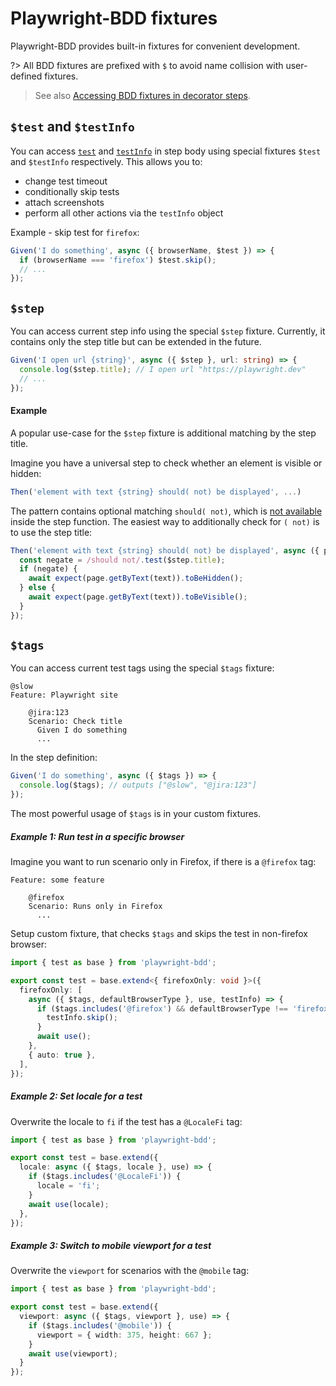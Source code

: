 # Playwright-BDD fixtures
Playwright-BDD provides built-in fixtures for convenient development.

?> All BDD fixtures are prefixed with `$` to avoid name collision with user-defined fixtures.

> See also [Accessing BDD fixtures in decorator steps](writing-steps/decorators.md#accessing-bdd-fixtures).

## `$test` and `$testInfo`
You can access [`test`](https://playwright.dev/docs/api/class-test) and [`testInfo`](https://playwright.dev/docs/api/class-testinfo) in step body using special fixtures `$test` and `$testInfo` respectively. This allows you to:

  * change test timeout
  * conditionally skip tests
  * attach screenshots
  * perform all other actions via the `testInfo` object

Example - skip test for `firefox`:
```ts
Given('I do something', async ({ browserName, $test }) => { 
  if (browserName === 'firefox') $test.skip();
  // ...
});
```

## `$step`
You can access current step info using the special `$step` fixture.
Currently, it contains only the step title but can be extended in the future.

```ts
Given('I open url {string}', async ({ $step }, url: string) => { 
  console.log($step.title); // I open url "https://playwright.dev"
  // ...
});
```

#### Example
A popular use-case for the `$step` fixture is additional matching by the step title.

Imagine you have a universal step to check whether an element is visible or hidden: 
```ts
Then('element with text {string} should( not) be displayed', ...)
```
The pattern contains optional matching `should( not)`, which is [not available](https://github.com/cucumber/cucumber-expressions/issues/125) inside the step function. The easiest way to additionally check for `( not)` is to use the step title: 
```ts
Then('element with text {string} should( not) be displayed', async ({ page, $step }, text: string) => {
  const negate = /should not/.test($step.title);
  if (negate) {
    await expect(page.getByText(text)).toBeHidden();
  } else {
    await expect(page.getByText(text)).toBeVisible();
  }
});
```

## `$tags`
You can access current test tags using the special `$tags` fixture:

```gherkin
@slow
Feature: Playwright site
    
    @jira:123
    Scenario: Check title
      Given I do something
      ...
```
In the step definition:
```ts
Given('I do something', async ({ $tags }) => {
  console.log($tags); // outputs ["@slow", "@jira:123"]
});
```

The most powerful usage of `$tags` is in your custom fixtures.

##### Example 1: Run test in a specific browser

Imagine you want to run scenario only in Firefox, if there is a `@firefox` tag:
```gherkin
Feature: some feature
    
    @firefox
    Scenario: Runs only in Firefox
      ...
```

Setup custom fixture, that checks `$tags` and skips the test in non-firefox browser:
```ts
import { test as base } from 'playwright-bdd';

export const test = base.extend<{ firefoxOnly: void }>({
  firefoxOnly: [
    async ({ $tags, defaultBrowserType }, use, testInfo) => {
      if ($tags.includes('@firefox') && defaultBrowserType !== 'firefox') {
        testInfo.skip();
      }
      await use();
    },
    { auto: true },
  ],
});
```

##### Example 2: Set locale for a test
Overwrite the locale to `fi` if the test has a `@LocaleFi` tag:
```ts
import { test as base } from 'playwright-bdd';

export const test = base.extend({
  locale: async ({ $tags, locale }, use) => {
    if ($tags.includes('@LocaleFi')) {
      locale = 'fi';
    }
    await use(locale);
  },
});
```

##### Example 3: Switch to mobile viewport for a test
Overwrite the `viewport` for scenarios with the `@mobile` tag:
```ts
import { test as base } from 'playwright-bdd';

export const test = base.extend({
  viewport: async ({ $tags, viewport }, use) => {
    if ($tags.includes('@mobile')) {
      viewport = { width: 375, height: 667 };
    }
    await use(viewport);
  }
});
```